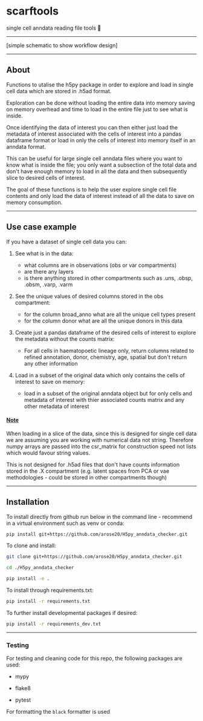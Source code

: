 # scarftools

single cell anndata reading file tools :scarf:
***

[simple schematic to show workflow design]

***
## About

Functions to utalise the h5py package in order to explore and load in single cell data which are stored in .h5ad format.

Exploration can be done without loading the entire data into memory saving on memory overhead and time to load in the entire file just to see what is inside.

Once identifying the data of interest you can then either just load the metadata of interest associated with the cells of interest into a pandas dataframe format or load in only the cells of interest into memory itself in an anndata format.

This can be useful for large single cell anndata files where you want to know what is inside the file; you only want a subsection of the total data and don't have enough memory to load in all the data and then subsequently slice to desired cells of interest.

The goal of these functions is to help the user explore single cell file contents and only load the data of interest instead of all the data to save on memory consumption.

***
## Use case example

If you have a dataset of single cell data you can:

1. See what is in the data:

    - what columns are in observations (obs or var compartments)
    - are there any layers
    - is there anything stored in other compartments such as .uns, .obsp, .obsm, .varp, .varm


2. See the unique values of desired columns stored in the obs compartment:
    - for the column broad_anno what are all the unique cell types present
    - for the column donor what are all the unique donors in this data


3. Create just a pandas dataframe of the desired cells of interest to explore the metadata without the counts matrix:
    - For all cells in haematopoetic lineage only, return columns related to refined annotation, donor, chemistry, age, spatial but don't return any other information


4. Load in a subset of the original data which only contains the cells of interest to save on memory:
    - load in a subset of the original anndata object but for only cells and metadata of interest with thier associated counts matrix and any other metadata of interest

#### <ins>Note</ins>
When loading in a slice of the data, since this is designed for single cell data we are assuming you are working with numerical data not string. Therefore numpy arrays are passed into the csr_matrix for construction speed not lists which would favour string values.

This is not designed for .h5ad files that don't have counts information stored in the .X compartment (e.g. latent spaces from PCA or vae methodologies - could be stored in other compartments though)

***
## Installation

To install directly from github run below in the command line - recommend in a virtual environment such as venv or conda:

```bash
pip install git+https://github.com/arose20/H5py_anndata_checker.git
```

To clone and install:

```bash
git clone git+https://github.com/arose20/H5py_anndata_checker.git

cd ./H5py_anndata_checker

pip install -e .
```

To install through requirements.txt:

```bash
pip install -r requirements.txt
```

To further install developmental packages if desired:

```bash
pip install -r requirements_dev.txt
```

***

### Testing

For testing and cleaning code for this repo, the following packages  are used:

- mypy 

- flake8

- pytest

For formatting the ```black``` formatter is used